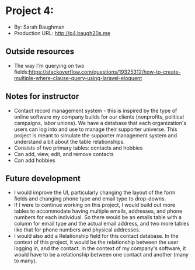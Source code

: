 # Project 4: 
+ By: Sarah Baughman
+ Production URL: <http://p4.baugh20s.me>

## Outside resources
+ The way I'm querying on two fields:<https://stackoverflow.com/questions/19325312/how-to-create-multiple-where-clause-query-using-laravel-eloquent>

## Notes for instructor
+ Contact record management system - this is inspired by the type of online software my company builds for our clients (nonprofits, political campaigns, labor unions). We have a database that each organization's users can log into and use to manage their supporter universe. This project is meant to simulate the supporter management system and understand a bit about the table relationships.
+ Consists of two primary tables: contacts and hobbies
+ Can add, view, edit, and remove contacts
+ Can add hobbies

## Future development
+ I would improve the UI, particularly changing the layout of the form fields and changing phone type and email type to drop-downs.
+ If I were to continue working on this project, I would build out more tables to accommodate having multiple emails, addresses, and phone numbers for each individual. So there would be an emails table with a column for email type and the actual email address, and two more tables like that for phone numbers and physical addresses.
+ I would also add a Relationship field for this contact database. In the context of this project, it would be the relationship between the user logging in, and the contact. In the context of my company's software, it would have to be a relationship between one contact and another (many to many).
